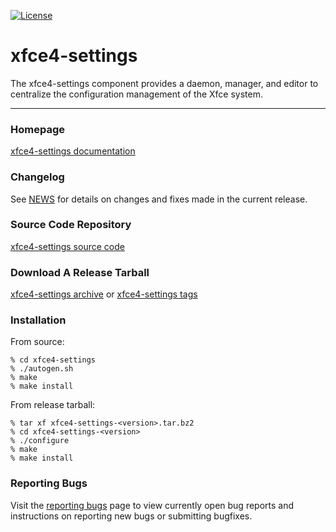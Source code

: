 [![License](https://img.shields.io/badge/License-GPL%20v2-blue.svg)](https://gitlab.xfce.org/xfce/xfce4-settings/COPYING)

xfce4-settings
====================

The xfce4-settings component provides a daemon, manager, and editor to
centralize the configuration management of the Xfce system.

----

### Homepage

[xfce4-settings documentation](https://docs.xfce.org/xfce/xfce4-settings/start)

### Changelog

See [NEWS](https://gitlab.xfce.org/xfce/xfce4-settings/-/blob/master/NEWS) for details on changes and fixes made in the current release.

### Source Code Repository

[xfce4-settings source code](https://gitlab.xfce.org/xfce/xfce4-settings)

### Download A Release Tarball

[xfce4-settings archive](https://archive.xfce.org/src/xfce/xfce4-settings)
    or
[xfce4-settings tags](https://gitlab.xfce.org/xfce/xfce4-settings/-/tags)
### Installation

From source: 

    % cd xfce4-settings
    % ./autogen.sh
    % make
    % make install

From release tarball:

    % tar xf xfce4-settings-<version>.tar.bz2
    % cd xfce4-settings-<version>
    % ./configure
    % make
    % make install

### Reporting Bugs

Visit the [reporting bugs](https://docs.xfce.org/xfce/xfce4-settings/bugs) page to view currently open bug reports and instructions on reporting new bugs or submitting bugfixes.


